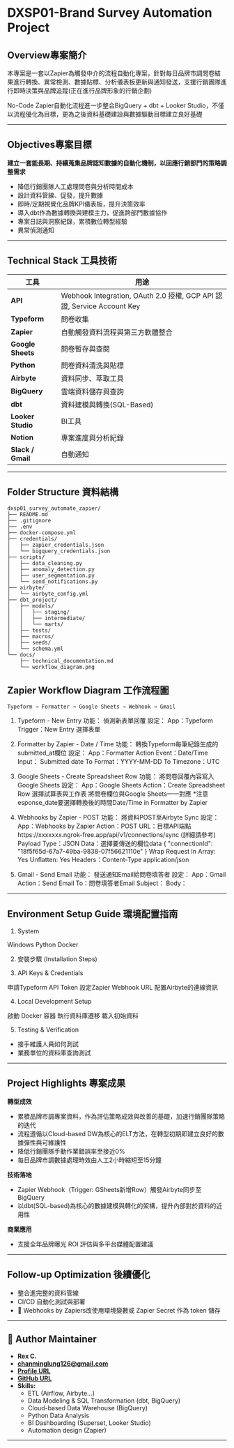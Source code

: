 # DXSP01-Brand Survey Automation Project

## Overview專案簡介
本專案是一套以Zapier為觸發中介的流程自動化專案，針對每日品牌市調問卷結果進行轉換、異常檢測、數據貼標、分析儀表板更新與通知發送，支援行銷團隊進行即時決策與品牌追蹤(正在進行品牌形象的行銷企劃)

No-Code Zapier自動化流程進一步整合BigQuery + dbt + Looker Studio，不僅以流程優化為目標，更為之後資料基礎建設與數據驅動目標建立良好基礎

--- 

## Objectives專案目標

**建立一套能長期、持續蒐集品牌認知數據的自動化機制，以回應行銷部門的策略調整需求**
- 降低行銷團隊人工處理問卷與分析時間成本
- 設計資料管線、促發，提升數據
- 即時/定期視覺化品牌KPI儀表板，提升決策效率
- 導入dbt作為數據轉換與建模主力，促進跨部門數據協作
- 專案日誌與洞察紀錄，累積數位轉型經驗
- 異常偵測通知
---


## Technical Stack 工具技術

| 工具 | 用途 |
|------|------|
| **API** | Webhook Integration, OAuth 2.0 授權, GCP API 認證, Service Account Key |
| **Typeform** | 問卷收集 |
| **Zapier** | 自動觸發資料流程與第三方軟體整合 |
| **Google Sheets** | 問卷暫存與查閱 |
| **Python** | 問卷資料清洗與貼標 |
| **Airbyte** | 資料同步、萃取工具 |
| **BigQuery** | 雲端資料儲存與查詢 |
| **dbt** | 資料建模與轉換(SQL-Based) |
| **Looker Studio** | BI工具 |
| **Notion** | 專案進度與分析紀錄 |
| **Slack / Gmail** | 自動通知 |

---

## Folder Structure 資料結構

```text
dxsp01_survey_automate_zapier/
├── README.md
├── .gitignore
├── .env
├── docker-compose.yml
├── credentials/
│   ├── zapier_credentials.json
│   └── bigquery_credentials.json
├── scripts/
│   ├── data_cleaning.py
│   ├── anomaly_detection.py
│   ├── user_segmentation.py
│   └── send_notifications.py
├── airbyte/
│   └── airbyte_config.yml
├── dbt_project/
│   ├── models/
│   │   ├── staging/
│   │   ├── intermediate/
│   │   └── marts/
│   ├── tests/
│   ├── macros/
│   ├── seeds/
│   └── schema.yml
└── docs/
    ├── technical_documentation.md
    └── workflow_diagram.png

```

## Zapier Workflow Diagram 工作流程圖
```text
Typeform → Formatter → Google Sheets → Webhook → Gmail
```
1. Typeform - New Entry
功能： 偵測新表單回覆
設定：
App：Typeform
Trigger：New Entry
選擇表單
2. Formatter by Zapier - Date / Time
功能： 轉換Typeform每筆紀錄生成的submitted_at欄位
設定：
App：Formatter
Action Event：Date/Time
Input： Submitted date
To Format：YYYY-MM-DD
To Timezone：UTC

3. Google Sheets - Create Spreadsheet Row
功能： 將問卷回覆內容寫入Google Sheets
設定：
App：Google Sheets
Action：Create Spreadsheet Row
選擇試算表與工作表
將問卷欄位與Google Sheets一一對應
*注意esponse_date要選擇轉換後的時間Date/Time in Formatter by Zapier

4. Webhooks by Zapier - POST
功能： 將資料POST至Airbyte Sync
設定：
App：Webhooks by Zapier
Action：POST
URL：目標API端點https://xxxxxxx.ngrok-free.app/api/v1/connections/sync (詳細請參考)
Payload Type：JSON
Data：選擇要傳送的欄位data { "connectionId": "18f5f65d-67a7-49ba-9838-07f56621110e" }
Wrap Request In Array: Yes
Unflatten: Yes
Headers：Content-Type application/json

5. Gmail - Send Email
功能： 發送通知Email給問卷填答者
設定：
App：Gmail
Action：Send Email
To：問卷填答者Email 
Subject：
Body：

---

## Environment Setup Guide 環境配置指南

1. System

Windows
Python 
Docker

2. 安裝步驟 (Installation Steps)



3. API Keys & Credentials​

申請Typeform API Token
設定Zapier Webhook URL
配置Airbyte的連線資訊​

4. Local Development Setup

啟動 Docker 容器
執行資料庫遷移
載入初始資料

5. Testing & Verification

- 接手維護人員如何測試
- 業務單位的資料庫查詢測試

---

## Project Highlights 專案成果

**轉型成效**
- 累積品牌市調專案資料，作為評估策略成效與改善的基礎，加速行銷團隊策略的迭代
- 流程遵循以Cloud-based DW為核心的ELT方法，在轉型初期即建立良好的數據彈性與可維護性
- 降低行銷團隊手動作業錯誤率至接近0%
- 每日品牌市調數據處理時效由人工2小時縮短至15分鐘

**技術落地**
- Zapier Webhook（Trigger: GSheets新增Row）觸發Airbyte同步至BigQuery
- 以dbt(SQL-based)為核心的數據建模與轉化的架構，提升內部對於資料的近用性

**商業應用**
- 支援全年品牌曝光 ROI 評估與多平台媒體配置建議

---

## Follow-up Optimization 後續優化 

- 整合進完整的資料管線
- CI/CD 自動化測試與部署
- 🔐 Webhooks by Zapiers改使用環境變數或 Zapier Secret 作為 token 儲存

---

## 👤 Author Maintainer 

- **Rex C.**
- **chanminglung126@gmail.com**
- [**Profile URL**]()
- [**GitHub URL**]()
- **Skills:**
  - ETL (Airflow, Airbyte...)
  - Data Modeling & SQL Transformation (dbt, BigQuery)
  - Cloud-based Data Warehouse (BigQuery)
  - Python Data Analysis
  - BI Dashboarding (Superset, Looker Studio)
  - Automation design (Zapier)

--- 